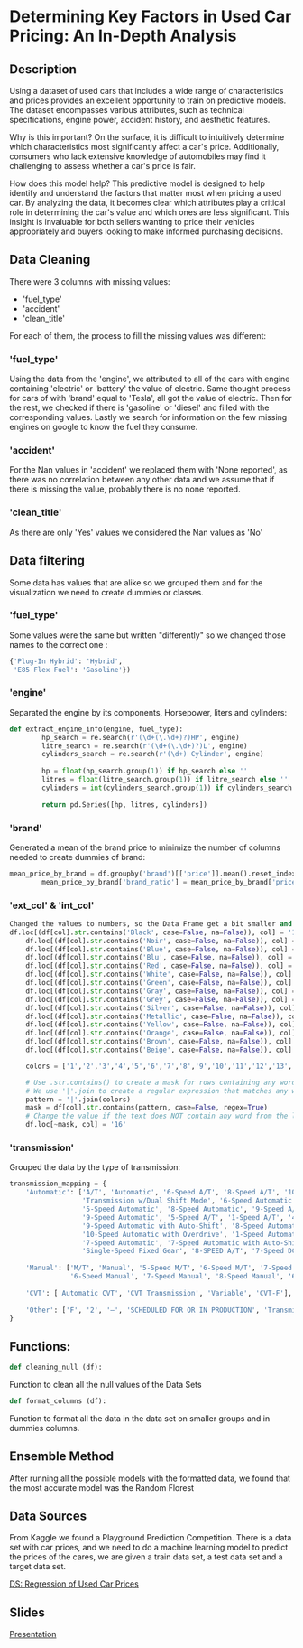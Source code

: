 

# Determining Key Factors in Used Car Pricing: An In-Depth Analysis


## Description

Using a dataset of used cars that includes a wide range of characteristics and prices provides an excellent opportunity to train on predictive models. The dataset encompasses various attributes, such as technical specifications, engine power, accident history, and aesthetic features.

Why is this important?
On the surface, it is difficult to intuitively determine which characteristics most significantly affect a car's price. Additionally, consumers who lack extensive knowledge of automobiles may find it challenging to assess whether a car's price is fair.

How does this model help?
This predictive model is designed to help identify and understand the factors that matter most when pricing a used car. By analyzing the data, it becomes clear which attributes play a critical role in determining the car's value and which ones are less significant. This insight is invaluable for both sellers wanting to price their vehicles appropriately and buyers looking to make informed purchasing decisions.

## Data Cleaning


There were 3 columns with missing values:

 - 'fuel_type'
 - 'accident'
 - 'clean_title'

For each of them, the process to fill the missing values was different:

### 'fuel_type'

Using the data from the 'engine', we attributed to all of the cars with engine containing 'electric' or 'battery' the value of electric.
Same thought process for cars of with 'brand' equal to 'Tesla', all got the value of electric.
Then for the rest, we checked if there is 'gasoline' or 'diesel' and filled with the corresponding values.
Lastly we search for information on the few missing engines on google to know the fuel they consume.

### 'accident'

For the Nan values in 'accident' we replaced them with 'None reported', as there was no correlation between any other data and we assume that if there is missing the value, probably there is no none reported.

### 'clean_title'

As there are only 'Yes' values we considered the Nan values as 'No'




## Data filtering 

Some data has values that are alike so we grouped them and for the visualization we need to create dummies or classes. 

### 'fuel_type'
Some values were the same but written "differently" so we changed those names to the correct one :

```python
{'Plug-In Hybrid': 'Hybrid',
 'E85 Flex Fuel': 'Gasoline'})
```

### 'engine'
Separated the engine by its components, Horsepower, liters and cylinders:
```python
def extract_engine_info(engine, fuel_type):
        hp_search = re.search(r'(\d+(\.\d+)?)HP', engine)
        litre_search = re.search(r'(\d+(\.\d+)?)L', engine)
        cylinders_search = re.search(r'(\d+) Cylinder', engine)
        
        hp = float(hp_search.group(1)) if hp_search else ''
        litres = float(litre_search.group(1)) if litre_search else ''
        cylinders = int(cylinders_search.group(1)) if cylinders_search else ''
        
        return pd.Series([hp, litres, cylinders])
```



### 'brand'
Generated a mean of the brand price to minimize the number of columns needed to create  dummies of brand:
```python
mean_price_by_brand = df.groupby('brand')[['price']].mean().reset_index().sort_values(by='price', ascending=False)
        mean_price_by_brand['brand_ratio'] = mean_price_by_brand['price']/mean_price_by_brand.iloc[-1,-1]
```

### 'ext_col' & 'int_col'
```python
Changed the values to numbers, so the Data Frame get a bit smaller and easier to compute:
df.loc[(df[col].str.contains('Black', case=False, na=False)), col] = '1'
    df.loc[(df[col].str.contains('Noir', case=False, na=False)), col] = '2'
    df.loc[(df[col].str.contains('Blue', case=False, na=False)), col] = '3'
    df.loc[(df[col].str.contains('Blu', case=False, na=False)), col] = '4'
    df.loc[(df[col].str.contains('Red', case=False, na=False)), col] = '5'
    df.loc[(df[col].str.contains('White', case=False, na=False)), col] = '6'
    df.loc[(df[col].str.contains('Green', case=False, na=False)), col] = '7'
    df.loc[(df[col].str.contains('Gray', case=False, na=False)), col] = '8'
    df.loc[(df[col].str.contains('Grey', case=False, na=False)), col] = '9'
    df.loc[(df[col].str.contains('Silver', case=False, na=False)), col] = '10'
    df.loc[(df[col].str.contains('Metallic', case=False, na=False)), col] = '11'
    df.loc[(df[col].str.contains('Yellow', case=False, na=False)), col] = '12'
    df.loc[(df[col].str.contains('Orange', case=False, na=False)), col] = '13'
    df.loc[(df[col].str.contains('Brown', case=False, na=False)), col] = '14'
    df.loc[(df[col].str.contains('Beige', case=False, na=False)), col] = '15'

    colors = ['1','2','3','4','5','6','7','8','9','10','11','12','13','14','15']

    # Use .str.contains() to create a mask for rows containing any word from words_list
    # We use '|'.join to create a regular expression that matches any word in words_list
    pattern = '|'.join(colors)
    mask = df[col].str.contains(pattern, case=False, regex=True)
    # Change the value if the text does NOT contain any word from the list
    df.loc[~mask, col] = '16'
```    


### 'transmission' 
Grouped the data by the type of transmission:

```python
transmission_mapping = {
    'Automatic': ['A/T', 'Automatic', '6-Speed A/T', '8-Speed A/T', '10-Speed Automatic', 
                  'Transmission w/Dual Shift Mode', '6-Speed Automatic', '7-Speed A/T', 
                  '5-Speed Automatic', '8-Speed Automatic', '9-Speed A/T', '10-Speed A/T', 
                  '9-Speed Automatic', '5-Speed A/T', '1-Speed A/T', '4-Speed A/T',
                  '9-Speed Automatic with Auto-Shift', '8-Speed Automatic with Auto-Shift', 
                  '10-Speed Automatic with Overdrive', '1-Speed Automatic', '2-Speed Automatic', 
                  '7-Speed Automatic', '7-Speed Automatic with Auto-Shift', '6-Speed Automatic with Auto-Shift',
                  'Single-Speed Fixed Gear', '8-SPEED A/T', '7-Speed DCT Automatic', '2-Speed A/T', '4-Speed Automatic'],
    
    'Manual': ['M/T', 'Manual', '5-Speed M/T', '6-Speed M/T', '7-Speed M/T', 
               '6-Speed Manual', '7-Speed Manual', '8-Speed Manual', '6 Speed Mt', '7-Speed'],
    
    'CVT': ['Automatic CVT', 'CVT Transmission', 'Variable', 'CVT-F'],
    
    'Other': ['F', '2', '–', 'SCHEDULED FOR OR IN PRODUCTION', 'Transmission Overdrive Switch']
}

```

## Functions:

```python
def cleaning_null (df):
```
Function to clean all the null values of the Data Sets

```python
def format_columns (df):
```
Function to format all the data in the data set on smaller groups and in dummies columns.


## Ensemble Method 

After running all the possible models with the formatted data, we found that the most accurate model was the Random Florest  



## Data Sources

From Kaggle we found a Playground Prediction Competition. There is a data set with car prices, and we need to do a machine learning  model to predict the prices of the cares, we are given a train data set, a test data set and a target data set.

[DS:  Regression of Used Car Prices ](https://www.kaggle.com/competitions/playground-series-s4e9/leaderboard)


## Slides

[Presentation](https://docs.google.com/presentation/d/1i4jDMUIB0a-p9x-t8T-v6WQOGErrYs0Owi0uBb2RZGE/edit?usp=sharing)





